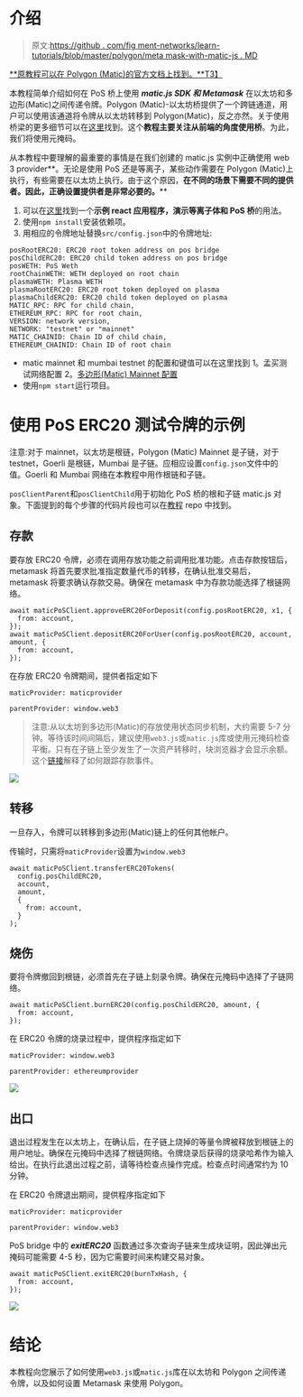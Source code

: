 # 介绍

> 原文:[https://github . com/fig ment-networks/learn-tutorials/blob/master/polygon/meta mask-with-matic-js . MD](https://github.com/figment-networks/learn-tutorials/blob/master/polygon/metamask-with-matic-js.md)

[**原教程可以在 Polygon (Matic)的官方文档上找到。**T3】](https://docs.matic.network/docs/develop/pos-using-metamask)

本教程简单介绍如何在 PoS 桥上使用 ***matic.js SDK 和 Metamask*** 在以太坊和多边形(Matic)之间传递令牌。Polygon (Matic)-以太坊桥提供了一个跨链通道，用户可以使用该通道将令牌从以太坊转移到 Polygon(Matic)，反之亦然。关于使用桥梁的更多细节可以在[这里](https://docs.matic.network/docs/develop/ethereum-matic/pos/getting-started)找到。这个**教程主要关注从前端的角度使用桥**。为此，我们将使用元掩码。

从本教程中要理解的最重要的事情是在我们创建的 matic.js 实例中正确使用 web 3 provider**。无论是使用 PoS 还是等离子，某些动作需要在 Polygon (Matic)上执行，有些需要在以太坊上执行。由于这个原因，**在不同的场景下需要不同的提供者。因此，正确设置提供者是非常必要的。****

1.  可以在[这里](https://github.com/maticnetwork/pos-plasma-tutorial)找到一个**示例 react 应用程序，演示等离子体和 PoS 桥**的用法。
2.  使用`npm install`安装依赖项。
3.  用相应的令牌地址替换`src/config.json`中的令牌地址:

```
posRootERC20: ERC20 root token address on pos bridge
posChildERC20: ERC20 child token address on pos bridge
posWETH: PoS Weth
rootChainWETH: WETH deployed on root chain
plasmaWETH: Plasma WETH
plasmaRootERC20: ERC20 root token deployed on plasma
plasmaChildERC20: ERC20 child token deployed on plasma
MATIC_RPC: RPC for child chain,
ETHEREUM_RPC: RPC for root chain,
VERSION: network version,
NETWORK: "testnet" or "mainnet"
MATIC_CHAINID: Chain ID of child chain,
ETHEREUM_CHAINID: Chain ID of root chain 
```

*   matic mainnet 和 mumbai testnet 的配置和键值可以在这里找到 1。孟买测试网络配置 2。[多边形(Matic) Mainnet 配置](https://static.matic.network/network/mainnet/v1/index.json)
*   使用`npm start`运行项目。

# 使用 PoS ERC20 测试令牌的示例

注意:对于 mainnet，以太坊是根链，Polygon (Matic) Mainnet 是子链，对于 testnet，Goerli 是根链，Mumbai 是子链。应相应设置`config.json`文件中的值。Goerli 和 Mumbai 网络在本教程中用作根链和子链。

`posClientParent`和`posClientChild`用于初始化 PoS 桥的根和子链 matic.js 对象。下面提到的每个步骤的代码片段也可以在[教程](https://github.com/maticnetwork/pos-plasma-tutorial) repo 中找到。

## 存款

要存放 ERC20 令牌，必须在调用存放功能之前调用批准功能。点击存款按钮后，metamask 将首先要求批准指定数量代币的转移，在确认批准交易后，metamask 将要求确认存款交易。确保在 metamask 中为存款功能选择了根链网络。

```
await maticPoSClient.approveERC20ForDeposit(config.posRootERC20, x1, {
  from: account,
});
await maticPoSClient.depositERC20ForUser(config.posRootERC20, account, amount, {
  from: account,
});
```

在存放 ERC20 令牌期间，提供者指定如下

`maticProvider: maticprovider`

`parentProvider: window.web3`

> 注意:从以太坊到多边形(Matic)的存放使用状态同步机制，大约需要 5-7 分钟。等待该时间间隔后，建议使用`web3.js`或`matic.js`库或使用元掩码检查平衡。只有在子链上至少发生了一次资产转移时，块浏览器才会显示余额。这个[链接](https://docs.matic.network/docs/develop/ethereum-matic/pos/deposit-withdraw-event-pos/)解释了如何跟踪存款事件。

![](img/fe474ca55db39ba58a97413236768a1b.png)

## 转移

一旦存入，令牌可以转移到多边形(Matic)链上的任何其他帐户。

传输时，只需将`maticProvider`设置为`window.web3`

```
await maticPoSClient.transferERC20Tokens(
  config.posChildERC20,
  account,
  amount,
  {
    from: account,
  }
);
```

## 烧伤

要将令牌撤回到根链，必须首先在子链上刻录令牌。确保在元掩码中选择了子链网络。

```
await maticPoSClient.burnERC20(config.posChildERC20, amount, {
  from: account,
});
```

在 ERC20 令牌的烧录过程中，提供程序指定如下

`maticProvider: window.web3`

`parentProvider: ethereumprovider`

![](img/3863bc5f15558d1115fed888926a097c.png)

## 出口

退出过程发生在以太坊上，在确认后，在子链上烧掉的等量令牌被释放到根链上的用户地址。确保在元掩码中选择了根链网络。令牌烧录后获得的烧录哈希作为输入给出。在执行此退出过程之前，请等待检查点操作完成。检查点时间通常约为 10 分钟。

在 ERC20 令牌退出期间，提供程序指定如下

`maticProvider: maticprovider`

`parentProvider: window.web3`

PoS bridge 中的 ***exitERC20*** 函数通过多次查询子链来生成块证明，因此弹出元掩码可能需要 4-5 秒，因为它需要时间来构建交易对象。

```
await maticPoSClient.exitERC20(burnTxHash, {
  from: account,
});
```

![](img/fafbfc307bc9514104f87a4f5109e7ce.png)

# 结论

本教程向您展示了如何使用`web3.js`或`matic.js`库在以太坊和 Polygon 之间传递令牌，以及如何设置 Metamask 来使用 Polygon。